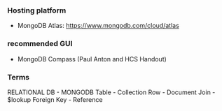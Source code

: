 

### Hosting platform
- MongoDB Atlas: https://www.mongodb.com/cloud/atlas

### recommended GUI
 - MongoDB Compass (Paul Anton and HCS Handout)


### Terms

RELATIONAL DB - MONGODB
Table - Collection
Row - Document
Join - $lookup
Foreign Key - Reference